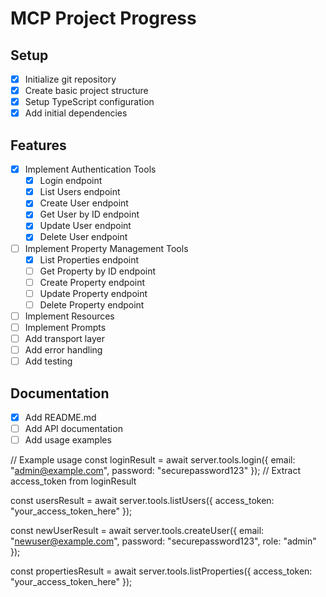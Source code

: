 # MCP Project Progress

## Setup
- [x] Initialize git repository
- [x] Create basic project structure
- [x] Setup TypeScript configuration
- [x] Add initial dependencies

## Features
- [x] Implement Authentication Tools
  - [x] Login endpoint
  - [x] List Users endpoint
  - [x] Create User endpoint
  - [x] Get User by ID endpoint
  - [x] Update User endpoint
  - [x] Delete User endpoint
- [ ] Implement Property Management Tools
  - [x] List Properties endpoint
  - [ ] Get Property by ID endpoint
  - [ ] Create Property endpoint
  - [ ] Update Property endpoint
  - [ ] Delete Property endpoint
- [ ] Implement Resources
- [ ] Implement Prompts
- [ ] Add transport layer
- [ ] Add error handling
- [ ] Add testing

## Documentation
- [x] Add README.md
- [ ] Add API documentation
- [ ] Add usage examples

// Example usage
const loginResult = await server.tools.login({
  email: "admin@example.com",
  password: "securepassword123"
});
// Extract access_token from loginResult 

const usersResult = await server.tools.listUsers({
  access_token: "your_access_token_here"
}); 

const newUserResult = await server.tools.createUser({
  email: "newuser@example.com",
  password: "securepassword123",
  role: "admin"
}); 

const propertiesResult = await server.tools.listProperties({
  access_token: "your_access_token_here"
}); 